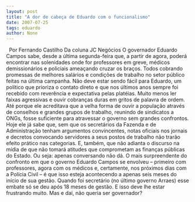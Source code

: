 ```yaml
---
layout: post
title: "A dor de cabeça de Eduardo com o funcionalismo"
date: 2007-07-25
tags: eduardo
author: None
---
```

&nbsp;
Por Fernando Castilho
Da coluna JC Neg&oacute;cios
O governador Eduardo Campos sabe, desde a &uacute;ltima segunda-feira que, a partir de agora, poder&aacute; encontrar nas solenidades onde for professores em greve, m&eacute;dicos demission&aacute;rios e policiais amea&ccedil;ando cruzar os bra&ccedil;os. Todos cobrando promessas de melhores sal&aacute;rios e condi&ccedil;&otilde;es de trabalho no setor p&uacute;blico feitas na &uacute;ltima campanha. 
N&atilde;o deve estar sendo f&aacute;cil para Eduardo, um pol&iacute;tico que prioriza o contato direto e que nos &uacute;ltimos anos sempre foi recebido com rever&ecirc;ncia e expectativa pelas plat&eacute;ias. Muito menos ler faixas agressivas e ouvir cobran&ccedil;as duras em gritos de palavra de ordem. At&eacute; porque ele acreditava que a velha forma de ouvir a popula&ccedil;&atilde;o atrav&eacute;s de conselhos e grandes grupos de trabalho, reunindo de sindicatos a ONGs, fosse suficiente para atravessar o governo sem grandes confrontos. 
Hoje ele j&aacute; sabe que, sem que os secret&aacute;rios da Fazenda e de Administra&ccedil;&atilde;o tenham argumentos convincentes, notas oficiais nos jornais e decretos convocando servidores a seus postos de trabalho n&atilde;o trar&atilde;o efeito pr&aacute;tico nas categorias. E, tamb&eacute;m, que n&atilde;o adianta o discurso na m&iacute;dia de que n&atilde;o tomar&aacute; atitudes que comprometam as finan&ccedil;as p&uacute;blicas do Estado. Ou seja: apenas conversando n&atilde;o d&aacute;. 
O mais surpreendente do confronto em que o governo Eduardo Campos se envolveu &ndash; primeiro com professores, agora com os m&eacute;dicos e, certamente, nos pr&oacute;ximos dias com a Pol&iacute;cia Civil &ndash; &eacute; que isso esteja acontecendo a apenas seis meses do in&iacute;cio de sua gest&atilde;o.
Quando foi secret&aacute;rio (no &uacute;ltimo governo Arraes) esse embate s&oacute; se deu ap&oacute;s 18 meses de gest&atilde;o. E isso deve lhe estar frustrando muito. Mas e da&iacute;, n&atilde;o queria ser governador? 
